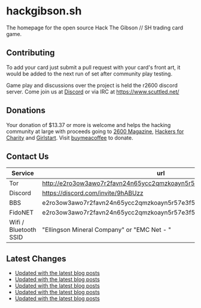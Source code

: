 # hackgibson.sh
The homepage for the open source Hack The Gibson // SH trading card game.


## Contributing

To add your card just submit a pull request with your card's front art, it would be added to the next run of set after community play testing.

Game play and discussions over the project is held the r2600 discord server. Come join us at [Discord](https://discord.com/invite/9hABUzz) or via IRC at https://www.scuttled.net/


## Donations

Your donation of $13.37 or more is welcome and helps the hacking community at large with proceeds going to [2600 Magazine](https://2600.com/), [Hackers for Charity](https://hackersforcharity.org) and [Girlstart](https://girlstart.org).  Visit [buymeacoffee](https://www.buymeacoffee.com/hackgibson.sh) to donate.


## Contact Us

Service | url
-|-
Tor | http://e2ro3ow3awo7r2favn24n65ycc2qmzkoayn5r57e3f56nvjwdcgg32ad.onion
Discord | https://discord.com/invite/9hABUzz
BBS | e2ro3ow3awo7r2favn24n65ycc2qmzkoayn5r57e3f56nvjwdcgg32ad.onion:23
FidoNET | e2ro3ow3awo7r2favn24n65ycc2qmzkoayn5r57e3f56nvjwdcgg32ad.onion:24554
Wifi / Bluetooth SSID | "Ellingson Mineral Company" or "EMC Net - <fidonet address>"

## Latest Changes
<!-- BLOG-POST-LIST:START -->
- [Updated with the latest blog posts](https://github.com/DFW2600/hackgibson.sh/commit/2bd284ef8553acbb22755b422a0d52691b94b298)
- [Updated with the latest blog posts](https://github.com/DFW2600/hackgibson.sh/commit/f72b7391e8a82db4a7c8f4989df257730b6d12a5)
- [Updated with the latest blog posts](https://github.com/DFW2600/hackgibson.sh/commit/8492503f50ebf9b6822d8f9d9b2f96609e59956c)
- [Updated with the latest blog posts](https://github.com/DFW2600/hackgibson.sh/commit/de2971d841b522c9cfbc358540d4d47e0d22c32a)
- [Updated with the latest blog posts](https://github.com/DFW2600/hackgibson.sh/commit/297af9595a1819022f17252e226e9c977cd7ecb7)
<!-- BLOG-POST-LIST:END -->
